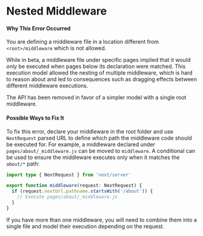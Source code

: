 # Nested Middleware

#### Why This Error Occurred

You are defining a middleware file in a location different from `<root>/middleware` which is not allowed.

While in beta, a middleware file under specific pages implied that it would _only_ be executed when pages below its declaration were matched.
This execution model allowed the nesting of multiple middleware, which is hard to reason about and led to consequences such as dragging effects between different middleware executions.

The API has been removed in favor of a simpler model with a single root middleware.

#### Possible Ways to Fix It

To fix this error, declare your middleware in the root folder and use `NextRequest` parsed URL to define which path the middleware code should be executed for. For example, a middleware declared under `pages/about/_middleware.js` can be moved to `middleware`. A conditional can be used to ensure the middleware executes only when it matches the `about/*` path:

```typescript
import type { NextRequest } from 'next/server'

export function middleware(request: NextRequest) {
  if (request.nextUrl.pathname.startsWith('/about')) {
    // Execute pages/about/_middleware.js
  }
}
```

If you have more than one middleware, you will need to combine them into a single file and model their execution depending on the request.
